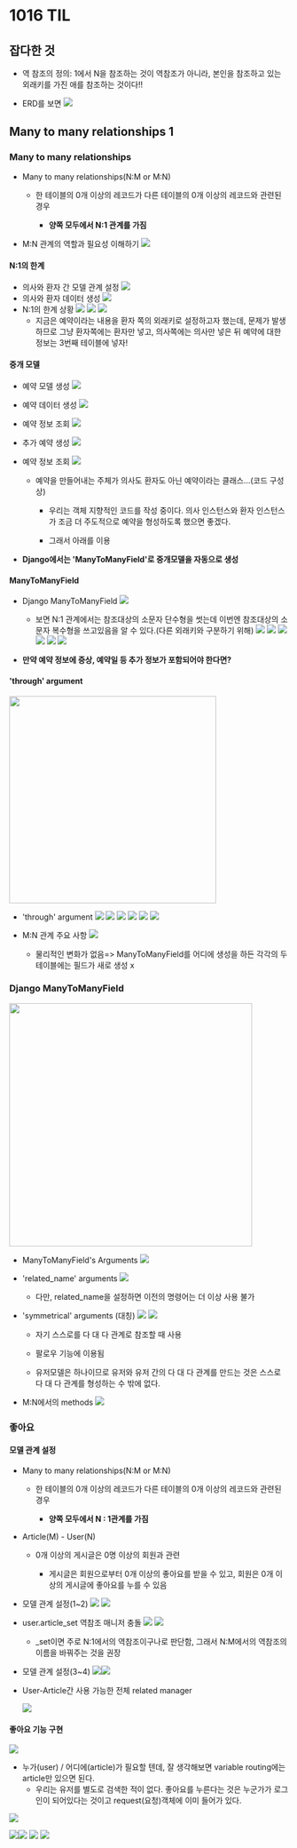 # 1016 TIL

## 잡다한 것

- 역 참조의 정의: 1에서 N을 참조하는 것이 역참조가 아니라, 본인을 참조하고 있는 외래키를 가진 애를 참조하는 것이다!!

- ERD를 보면
  ![](1016_assets/2023-10-16-15-27-31-image.png)

## Many to many relationships 1

### Many to many relationships

- Many to many relationships(N:M or M:N)
  
  - 한 테이블의 0개 이상의 레코드가 다른 테이블의 0개 이상의 레코드와 관련된 경우
    
    - **양쪽 모두에서 N:1 관계를 가짐**

- M:N 관계의 역할과 필요성 이해하기
  ![](1016_assets/2023-10-16-08-55-13-image.png)

#### N:1의 한계

- 의사와 환자 간 모델 관계 설정
  ![](1016_assets/2023-10-16-08-56-26-image.png)
- 의사와 환자 데이터 생성
  ![](1016_assets/2023-10-16-11-05-15-image.png)
- N:1의 한계 상황
  ![](1016_assets/2023-10-16-11-05-51-image.png)
  ![](1016_assets/2023-10-16-11-06-02-image.png)
  ![](1016_assets/2023-10-16-11-07-00-image.png)
  - 지금은 예약이라는 내용을 환자 쪽의 외래키로 설정하고자 했는데, 문제가 발생하므로 그냥 환자쪽에는 환자만 넣고, 의사쪽에는 의사만 넣은 뒤 예약에 대한 정보는 3번째 테이블에 넣자!

#### 중개 모델

- 예약 모델 생성
  ![](1016_assets/2023-10-16-11-07-51-image.png)

- 예약 데이터 생성
  ![](1016_assets/2023-10-16-11-08-12-image.png)

- 예약 정보 조회
  ![](1016_assets/2023-10-16-11-08-29-image.png)

- 추가 예약 생성
  ![](1016_assets/2023-10-16-11-08-50-image.png)

- 예약 정보 조회
  ![](1016_assets/2023-10-16-11-09-10-image.png)
  
  - 예약을 만들어내는 주체가 의사도 환자도 아닌 예약이라는 클래스...(코드 구성상)
    
    - 우리는 객체 지향적인 코드를 작성 중이다. 의사 인스턴스와 환자 인스턴스가 조금 더 주도적으로 예약을 형성하도록 했으면 좋겠다.
    
    - 그래서 아래를 이용

- **Django에서는 'ManyToManyField'로 중개모델을 자동으로 생성**

#### ManyToManyField

- Django ManyToManyField
  ![](1016_assets/2023-10-16-11-11-41-image.png)
  
  - 보면 N:1 관계에서는 참조대상의 소문자 단수형을 썻는데 이번엔 참조대상의 소문자 복수형을 쓰고있음을 알 수 있다.(다른 외래키와 구분하기 위해)
    ![](1016_assets/2023-10-16-11-11-51-image.png)
    ![](1016_assets/2023-10-16-11-12-05-image.png)
    ![](1016_assets/2023-10-16-11-12-13-image.png)
    ![](1016_assets/2023-10-16-11-12-26-image.png)
    ![](1016_assets/2023-10-16-11-12-37-image.png)
    ![](1016_assets/2023-10-16-11-12-47-image.png)

- **만약 예약 정보에 증상, 예약일 등 추가 정보가 포함되어야 한다면?**

#### 'through' argument

<img src="1016_assets/2023-10-16-11-13-53-image.png" title="" alt="" width="373">

- 'through' argument
  ![](1016_assets/2023-10-16-11-14-13-image.png)
  ![](1016_assets/2023-10-16-11-14-23-image.png)
  ![](1016_assets/2023-10-16-11-14-32-image.png)
  ![](1016_assets/2023-10-16-11-14-41-image.png)
  ![](1016_assets/2023-10-16-11-14-49-image.png)
  ![](1016_assets/2023-10-16-11-14-57-image.png)

- M:N 관계 주요 사항
  ![](1016_assets/2023-10-16-11-15-44-image.png)
  
  - 물리적인 변화가 없음=> ManyToManyField를 어디에 생성을 하든 각각의 두 테이블에는  필드가 새로 생성 x

### Django ManyToManyField

<img src="1016_assets/2023-10-16-11-16-05-image.png" title="" alt="" width="438">

- ManyToManyField's Arguments
  ![](1016_assets/2023-10-16-11-19-17-image.png)

- 'related_name' arguments
  ![](1016_assets/2023-10-16-11-20-18-image.png)
  
  - 다만, related_name을 설정하면 이전의 명령어는 더 이상 사용 불가

- 'symmetrical' arguments (대칭)
  ![](1016_assets/2023-10-16-11-20-53-image.png)
  ![](1016_assets/2023-10-16-11-21-03-image.png)
  
  - 자기 스스로를 다 대 다 관계로 참조할 때 사용
  
  - 팔로우 기능에 이용됨
  
  - 유저모델은 하나이므로 유저와 유저 간의 다 대 다 관계를 만드는 것은 스스로 다 대 다 관계를 형성하는 수 밖에 없다.

- M:N에서의 methods
  ![](1016_assets/2023-10-16-11-21-48-image.png)

### 좋아요

#### 모델 관계 설정

- Many to many relationships(N:M or M:N)
  
  - 한 테이블의 0개 이상의 레코드가 다른 테이블의 0개 이상의 레코드와 관련된 경우
    
    - **양쪽 모두에서 N : 1관계를 가짐** 

- Article(M) - User(N)
  
  - 0개 이상의 게시글은 0명 이상의 회원과 관련
    
    - 게시글은 회원으로부터 0개 이상의 좋아요를 받을 수 있고, 회원은 0개 이상의 게시글에 좋아요를 누를 수 있음

- 모델 관계 설정(1~2)
  ![](1016_assets/2023-10-16-11-28-14-image.png)
  ![](1016_assets/2023-10-16-11-28-39-image.png)

- user.article_set 역참조 매니저 충돌
  ![](1016_assets/2023-10-16-11-29-08-image.png)
  ![](1016_assets/2023-10-16-11-29-19-image.png)
  
  - _set이면 주로 N:1에서의 역참조이구나로 판단함, 그래서 N:M에서의 역참조의 이름을 바꿔주는 것을 권장

- 모델 관계 설정(3~4)
  ![](1016_assets/2023-10-16-11-30-05-image.png)![](1016_assets/2023-10-16-11-30-17-image.png)

- User-Article간 사용 가능한 전체 related manager
  
  ![](1016_assets/2023-10-16-11-30-56-image.png)

#### 좋아요 기능 구현

![](1016_assets/2023-10-16-11-31-27-image.png)

- 누가(user) / 어디에(article)가 필요할 텐데, 잘 생각해보면 variable routing에는 article만 있으면 된다.
  - 우리는 유저를 별도로 검색한 적이 없다. 좋아요를 누른다는 것은 누군가가 로그인이 되어있다는 것이고 request(요청)객체에 이미 들어가 있다.

![](1016_assets/2023-10-16-11-31-36-image.png)

![](1016_assets/2023-10-16-16-02-43-image.png)![](1016_assets/2023-10-16-11-31-46-image.png)
![](1016_assets/2023-10-16-11-31-57-image.png)
![](1016_assets/2023-10-16-11-32-07-image.png)
